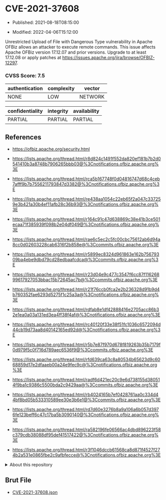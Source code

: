 # CVE-2021-37608

- Published: 2021-08-18T08:15:00

- Modified: 2022-04-06T15:12:00

Unrestricted Upload of File with Dangerous Type vulnerability in Apache OFBiz allows an attacker to execute remote commands. This issue affects Apache OFBiz version 17.12.07 and prior versions. Upgrade to at least 17.12.08 or apply patches at https://issues.apache.org/jira/browse/OFBIZ-12297.

### CVSS Score: **7.5**

| authentication | complexity | vector |
| --- | --- | --- |
| NONE | LOW | NETWORK |

| confidentiality | integrity | availability |
| --- | --- | --- |
| PARTIAL | PARTIAL | PARTIAL |

## References

* https://ofbiz.apache.org/security.html

* https://lists.apache.org/thread.html/r8d824c1491f552da820ef181b7b2d0541410b3a8748b7906265bbb03@%3Cnotifications.ofbiz.apache.org%3E

* https://lists.apache.org/thread.html/rca5b167748f0d04816747d68c4ceb7afff9b7b7556211793847d3382@%3Cnotifications.ofbiz.apache.org%3E

* https://lists.apache.org/thread.html/re438aa1054c22eb65f2a047c337259e3b421a30b4ef11afb28c36b93@%3Cnotifications.ofbiz.apache.org%3E

* https://lists.apache.org/thread.html/r164c91c47d638869c38e41b3ce501ecaa71f385939f098b2e04df049@%3Cnotifications.ofbiz.apache.org%3E

* https://lists.apache.org/thread.html/rae6c5ec2c5fc00cbc75612ab6d94a8cc0d02603228cab6316f2b858e@%3Ccommits.ofbiz.apache.org%3E

* https://lists.apache.org/thread.html/r5899ec8324d961863e162b75679309ba4ebe9dbd79cd28edbaafcdca@%3Ccommits.ofbiz.apache.org%3E

* https://lists.apache.org/thread.html/r23d04e9c477c3547f6cc87f11626899617927053bbac15b72645ac7b@%3Ccommits.ofbiz.apache.org%3E

* https://lists.apache.org/thread.html/r21f76ccb0fca2e2b236328d91b9d4b760352fae6293d5275f1c25a3a@%3Cnotifications.ofbiz.apache.org%3E

* https://lists.apache.org/thread.html/rdfab8e1df42888416e2705acc86b32e1ea0a03a131ed3ea4ff38f4af@%3Cnotifications.ofbiz.apache.org%3E

* https://lists.apache.org/thread.html/rc40120f33e38f51fc1036c6572094d44cb19d73aa8d40142165ed92d@%3Cnotifications.ofbiz.apache.org%3E

* https://lists.apache.org/thread.html/r5b7e87f970d678f819263b35b7179f0d979f5c0f716d789aec6536f9@%3Ccommits.ofbiz.apache.org%3E

* https://lists.apache.org/thread.html/rfd639ca63c8a80534b65623d9c6068859d17e2dfaaeb00a24e9fec9c@%3Cnotifications.ofbiz.apache.org%3E

* https://lists.apache.org/thread.html/radf6d421ec20c9e6d738155d380514f9ba1c9386c5500bda2c9429aa@%3Ccommits.ofbiz.apache.org%3E

* https://lists.apache.org/thread.html/rb4024165b7ef0428761aa0c334d44bf8bd05b533310589ee30e3b6e1@%3Ccommits.ofbiz.apache.org%3E

* https://lists.apache.org/thread.html/rd7d60e3276b8a9a106a6b057d3976fe123beff6c47c17ba5b3090140@%3Cnotifications.ofbiz.apache.org%3E

* https://lists.apache.org/thread.html/ra582196fe06566ac4dbd896223f58c379cdb38088df95def41517422@%3Cnotifications.ofbiz.apache.org%3E

* https://lists.apache.org/thread.html/r3f1046dccb61568ca8d871f4527f274b2a531e0865fbe2c9afbfecce@%3Cnotifications.ofbiz.apache.org%3E

<details>
<summary>About this repository</summary> 

  This repository is part of the project [Live Hack CVE](https://github.com/Live-Hack-CVE). Main website can be found [www.live-hack.org](https://www.live-hack.org) 
  
  Made by [Sn0wAlice](https://github.com/Sn0wAlice) for the people that care about security and need to have a feed of the latest CVEs. Hope you enjoy it, don't forget to star the repo and follow me on [Twitter](https://twitter.com/Sn0wAlice) and [Github](https://github.com/Sn0wAlice). And that is my [personnal website](https://www.alice-snow.me/)

  - [Home Page](https://github.com/Live-Hack-CVE)
  - [Framework](https://github.com/Live-Hack-CVE/cve-framework)
  - [CVE database](https://github.com/Live-Hack-CVE/full_database)
  - [Changelog](https://github.com/Live-Hack-CVE/Changelog)
</details>

## Brut File

* [CVE-2021-37608.json](https://raw.githubusercontent.com/Live-Hack-CVE/full_database/main/cves/2021/CVE-2021-37608.json)


